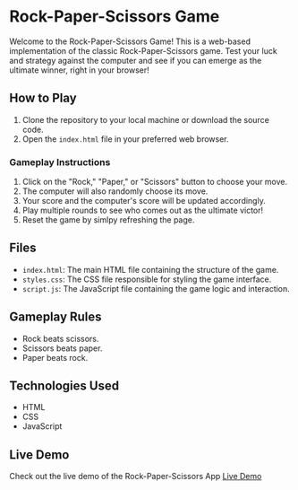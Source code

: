 
# Rock-Paper-Scissors Game

Welcome to the Rock-Paper-Scissors Game! This is a web-based implementation of the classic Rock-Paper-Scissors game. Test your luck and strategy against the computer and see if you can emerge as the ultimate winner, right in your browser!

## How to Play

1. Clone the repository to your local machine or download the source code.
2. Open the `index.html` file in your preferred web browser.

### Gameplay Instructions

1. Click on the "Rock," "Paper," or "Scissors" button to choose your move.
2. The computer will also randomly choose its move.
3. Your score and the computer's score will be updated accordingly.
4. Play multiple rounds to see who comes out as the ultimate victor!
5. Reset  the game by simlpy refreshing the page.

## Files

- `index.html`: The main HTML file containing the structure of the game.
- `styles.css`: The CSS file responsible for styling the game interface.
- `script.js`: The JavaScript file containing the game logic and interaction.

## Gameplay Rules

- Rock beats scissors.
- Scissors beats paper.
- Paper beats rock.

## Technologies Used

- HTML
- CSS
- JavaScript

## Live Demo

Check out the live demo of the Rock-Paper-Scissors App [Live Demo](https://tylercodes-11.github.io/rpsgame/)

